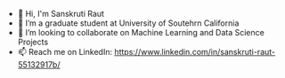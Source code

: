 - 👋 Hi, I'm Sanskruti Raut
- 🌱 I’m a graduate student at University of Soutehrn California
- 👯 I’m looking to collaborate on Machine Learning and Data Science Projects
- 📫 Reach me on LinkedIn: https://www.linkedin.com/in/sanskruti-raut-55132917b/
